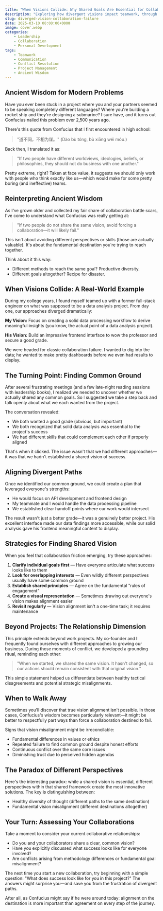 ```yaml
---
title: "When Visions Collide: Why Shared Goals Are Essential for Collaboration"
description: "Exploring how divergent visions impact teamwork, through ancient wisdom and modern experiences, with practical strategies for aligning goals in collaborative environments"
slug: diverged-vision-collaboration-failure
date: 2025-03-10 00:00:00+0000
image: cover.webp
categories:
    - Leadership
    - Collaboration
    - Personal Development
tags:
    - Teamwork
    - Communication
    - Conflict Resolution
    - Project Management
    - Ancient Wisdom
---
```


## Ancient Wisdom for Modern Problems

Have you ever been stuck in a project where you and your partners seemed to be speaking completely different languages? Where you're building a rocket ship and they're designing a submarine? I sure have, and it turns out Confucius nailed this problem over 2,500 years ago.

There's this quote from Confucius that I first encountered in high school:

> "道不同，不相为谋。" (Dào bù tóng, bù xiāng wéi móu.)

Back then, I translated it as:

> "If two people have different worldviews, ideologies, beliefs, or philosophies, they should not do business with one another."

Pretty extreme, right? Taken at face value, it suggests we should only work with people who think exactly like us—which would make for some pretty boring (and ineffective) teams.

## Reinterpreting Ancient Wisdom

As I've grown older and collected my fair share of collaboration battle scars, I've come to understand what Confucius was really getting at:

> "If two people do not share the same vision, avoid forcing a collaboration—it will likely fail."

This isn't about avoiding different perspectives or skills (those are actually valuable). It's about the fundamental destination you're trying to reach together.

Think about it this way:

- Different methods to reach the same goal? Productive diversity.
- Different goals altogether? Recipe for disaster.

## When Visions Collide: A Real-World Example

During my college years, I found myself teamed up with a former full-stack engineer on what was supposed to be a data analysis project. From day one, our approaches diverged dramatically:

**My Vision:** Focus on creating a solid data processing workflow to derive meaningful insights (you know, the actual point of a data analysis project).

**His Vision:** Build an impressive frontend interface to wow the professor and secure a good grade.

We were headed for classic collaboration failure. I wanted to dig into the data; he wanted to make pretty dashboards before we even had results to display.

## The Turning Point: Finding Common Ground

After several frustrating meetings (and a few late-night reading sessions with leadership books), I realized we needed to uncover whether we actually shared any common goals. So I suggested we take a step back and talk openly about what we each wanted from the project.

The conversation revealed:

- We both wanted a good grade (obvious, but important)
- We both recognized that solid data analysis was essential to the project's success
- We had different skills that could complement each other if properly aligned

That's when it clicked. The issue wasn't that we had different approaches—it was that we hadn't established a shared vision of success.

## Aligning Divergent Paths

Once we identified our common ground, we could create a plan that leveraged everyone's strengths:

- He would focus on API development and frontend design
- My teammate and I would handle the data processing pipeline
- We established clear handoff points where our work would intersect

The result wasn't just a better grade—it was a genuinely better project. His excellent interface made our data findings more accessible, while our solid analysis gave his frontend meaningful content to display.

## Strategies for Finding Shared Vision

When you feel that collaboration friction emerging, try these approaches:

1. **Clarify individual goals first** — Have everyone articulate what success looks like to them
2. **Look for overlapping interests** — Even wildly different perspectives usually have some common ground
3. **Establish shared principles** — Agree on the fundamental "rules of engagement"
4. **Create a visual representation** — Sometimes drawing out everyone's vision makes alignment easier
5. **Revisit regularly** — Vision alignment isn't a one-time task; it requires maintenance

## Beyond Projects: The Relationship Dimension

This principle extends beyond work projects. My co-founder and I frequently found ourselves with different approaches to growing our business. During those moments of conflict, we developed a grounding ritual, reminding each other:

> "When we started, we shared the same vision. It hasn't changed, so our actions should remain consistent with that original vision."

This simple statement helped us differentiate between healthy tactical disagreements and potential strategic misalignments.

## When to Walk Away

Sometimes you'll discover that true vision alignment isn't possible. In those cases, Confucius's wisdom becomes particularly relevant—it might be better to respectfully part ways than force a collaboration destined to fail.

Signs that vision misalignment might be irreconcilable:

- Fundamental differences in values or ethics
- Repeated failure to find common ground despite honest efforts
- Continuous conflict over the same core issues
- Diminishing trust due to perceived hidden agendas

## The Paradox of Different Perspectives

Here's the interesting paradox: while a shared vision is essential, different perspectives within that shared framework create the most innovative solutions. The key is distinguishing between:

- Healthy diversity of thought (different paths to the same destination)
- Fundamental vision misalignment (different destinations altogether)

## Your Turn: Assessing Your Collaborations

Take a moment to consider your current collaborative relationships:

- Do you and your collaborators share a clear, common vision?
- Have you explicitly discussed what success looks like for everyone involved?
- Are conflicts arising from methodology differences or fundamental goal misalignment?

The next time you start a new collaboration, try beginning with a simple question: "What does success look like for you in this project?" The answers might surprise you—and save you from the frustration of divergent paths.

After all, as Confucius might say if he were around today: alignment on the destination is more important than agreement on every step of the journey.

